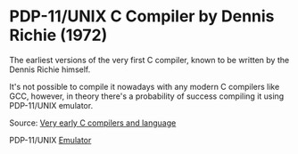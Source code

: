 # PDP-11/UNIX C Compiler by Dennis Richie (1972)

The earliest versions of the very first C compiler, known to be written by the Dennis Richie himself.

It's not possible to compile it nowadays with any modern C compilers like GCC, however, in theory there's a probability of success compiling it using PDP-11/UNIX emulator. 

Source: [Very early C compilers and language](https://www.bell-labs.com/usr/dmr/www/primevalC.html)

PDP-11/UNIX [Emulator](http://pdp11.aiju.de/)
